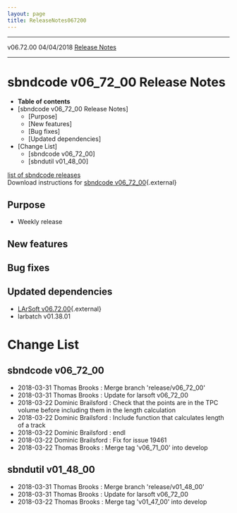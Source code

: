 ```yaml
---
layout: page
title: ReleaseNotes067200
---
```


  ----------- ------------ -- -- ------------------------------------------------------
  v06.72.00   04/04/2018         [Release Notes](ReleaseNotes067200.html)
  ----------- ------------ -- -- ------------------------------------------------------



sbndcode v06\_72\_00 Release Notes
======================================================================================

-   **Table of contents**
-   [sbndcode v06\_72\_00 Release
    Notes]
    -   [Purpose]
    -   [New features]
    -   [Bug fixes]
    -   [Updated dependencies]
-   [Change List]
    -   [sbndcode v06\_72\_00]
    -   [sbndutil v01\_48\_00]

[list of sbndcode
releases](List_of_SBND_code_releases.html)\
Download instructions for [sbndcode
v06\_72\_00](http://scisoft.fnal.gov/scisoft/bundles/sbnd/v06_72_00/sbndcode-v06_72_00.html){.external}



Purpose
----------------------------------

-   Weekly release



New features
--------------------------------------------



Bug fixes
--------------------------------------



Updated dependencies
------------------------------------------------------------

-   [LArSoft
    v06.72.00](https://cdcvs.fnal.gov/redmine/projects/larsoft/wiki/ReleaseNotes067200){.external}
-   larbatch v01.38.01



Change List
==========================================



sbndcode v06\_72\_00
----------------------------------------------------------

-   2018-03-31 Thomas Brooks : Merge branch \'release/v06\_72\_00\'
-   2018-03-31 Thomas Brooks : Update for larsoft v06\_72\_00
-   2018-03-22 Dominic Brailsford : Check that the points are in the TPC
    volume before including them in the length calculation
-   2018-03-22 Dominic Brailsford : Include function that calculates
    length of a track
-   2018-03-22 Dominic Brailsford : endl
-   2018-03-22 Dominic Brailsford : Fix for issue 19461
-   2018-03-22 Thomas Brooks : Merge tag \'v06\_71\_00\' into develop



sbndutil v01\_48\_00
----------------------------------------------------------

-   2018-03-31 Thomas Brooks : Merge branch \'release/v01\_48\_00\'
-   2018-03-31 Thomas Brooks : Update for larsoft v06\_72\_00
-   2018-03-22 Thomas Brooks : Merge tag \'v01\_47\_00\' into develop
